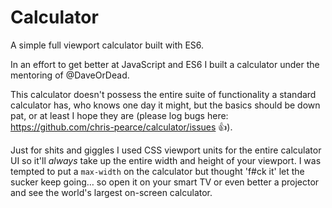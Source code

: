 # Calculator

A simple full viewport calculator built with ES6.

In an effort to get better at JavaScript and ES6 I built a calculator under the mentoring of @DaveOrDead.

This calculator doesn't possess the entire suite of functionality a standard calculator has, who knows one day it might, but the basics should be down pat, or at least I hope they are (please log bugs here: https://github.com/chris-pearce/calculator/issues 👍).

Just for shits and giggles I used CSS viewport units for the entire calculator UI so it'll _always_ take up the entire width and height of your viewport. I
was tempted to put a `max-width` on the calculator but thought 'f#ck it' let
the sucker keep going… so open it on your smart TV or even better a projector and see the world's largest on-screen calculator.

